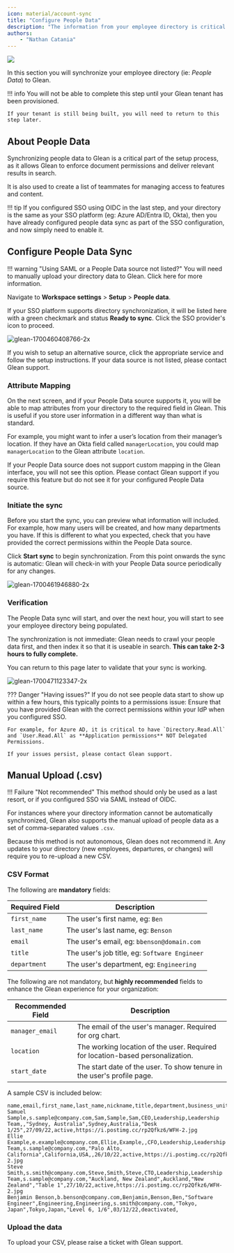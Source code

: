 ```yaml
---
icon: material/account-sync
title: "Configure People Data"
description: "The information from your employee directory is critical for Glean to operate."
authors:
    - "Nathan Catania"
---
```

![](assets/people-data.en.20231128232316280.webp)

In this section you will synchronize your employee directory (ie: _People Data_) to Glean.

!!! info
    You will not be able to complete this step until your Glean tenant has been provisioned.
    
    If your tenant is still being built, you will need to return to this step later.

## About People Data
Synchronizing people data to Glean is a critical part of the setup process, as it allows Glean to enforce document permissions and deliver relevant results in search.

It is also used to create a list of teammates for managing access to features and content.

!!! tip
    If you configured SSO using OIDC in the last step, and your directory is the same as your SSO platform (eg: Azure AD/Entra ID, Okta), then you have already configured people data sync as part of the SSO configuration, and now simply need to enable it.

## Configure People Data Sync

!!! warning "Using SAML or a People Data source not listed?"
    You will need to manually upload your directory data to Glean. Click here for more information.

Navigate to **Workspace settings** > **Setup** > **People data**.

If your SSO platform supports directory synchronization, it will be listed here with a green checkmark and status **Ready to sync**. Click the SSO provider's icon to proceed.

![glean-1700460408766-2x](assets/people-data.en.20231128150723629.en.webp)

If you wish to setup an alternative source, click the appropriate service and follow the setup instructions. If your data source is not listed, please contact Glean support.



### Attribute Mapping

On the next screen, and if your People Data source supports it, you will be able to map attributes from your directory to the required field in Glean. This is useful if you store user information in a different way than what is standard.

For example, you might want to infer a user’s location from their manager’s location. If they have an Okta field called `managerLocation`, you could map `managerLocation` to the Glean attribute `location`.

If your People Data source does not support custom mapping in the Glean interface, you will not see this option. Please contact Glean support if you require this feature but do not see it for your configured People Data source.

<picture>

### Initiate the sync

Before you start the sync, you can preview what information will included. For example, how many users will be created, and how many departments you have. If this is different to what you expected, check that you have provided the correct permissions within the People Data source.

Click **Start sync** to begin synchronization. From this point onwards the sync is automatic: Glean will check-in with your People Data source periodically for any changes.

![glean-1700461946880-2x](assets/people-data.en.20231128150723701.en.webp)



### Verification

The People Data sync will start, and over the next hour, you will start to see your employee directory being populated.

The synchronization is not immediate: Glean needs to crawl your people data first, and then index it so that it is useable in search. **This can take 2-3 hours to fully complete.**

You can return to this page later to validate that your sync is working.

![glean-1700471123347-2x](assets/people-data.en.20231128150723750.en.webp)

??? Danger "Having issues?"
    If you do not see people data start to show up within a few hours, this typically points to a permissions issue: Ensure that you have provided Glean with the correct permissions within your IdP when you configured SSO.
    
    For example, for Azure AD, it is critical to have `Directory.Read.All` and `User.Read.All` as **Application permissions** NOT Delegated Permissions.
    
    If your issues persist, please contact Glean support.

## Manual Upload (.csv)

!!! Failure "Not recommended"
    This method should only be used as a last resort, or if you configured SSO via SAML instead of OIDC.

For instances where your directory information cannot be automatically synchronized, Glean also supports the manual upload of people data as a set of comma-separated values `.csv`.

Because this method is not autonomous, Glean does not recommend it. Any updates to your directory (new employees, departures, or changes) will require you to re-upload a new CSV.

### CSV Format

The following are **mandatory** fields:

| Required Field | Description                                   |
| -------------- | --------------------------------------------- |
| `first_name`   | The user's first name, eg: `Ben`              |
| `last_name`    | The user's last name, eg: `Benson`            |
| `email`        | The user's email, eg: `bbenson@domain.com`    |
| `title`        | The user's job title, eg: `Software Engineer` |
| `department`   | The user's department, eg: `Engineering`      |

The following are not mandatory, but **highly recommended** fields to enhance the Glean experience for your organization:

| Recommended Field | Description                                                  |
| ----------------- | ------------------------------------------------------------ |
| `manager_email`   | The email of the user's manager. Required for org chart.     |
| `location`        | The working location of the user. Required for location-based personalization. |
| `start_date`      | The start date of the user. To show tenure in the user's profile page. |

A sample CSV is included below:

```csv
name,email,first_name,last_name,nickname,title,department,business_unit,manager_email,location,city,country,desk_location,start_date,status,photo_url
Samuel Sample,s.sample@company.com,Sam,Sample,Sam,CEO,Leadership,Leadership Team,,"Sydney, Australia",Sydney,Australia,"Desk 1/25",27/09/22,active,https://i.postimg.cc/rp2Qfkz6/WFH-2.jpg
Ellie Example,e.example@company.com,Ellie,Example,,CFO,Leadership,Leadership Team,s.sample@company.com,"Palo Alto, California",California,USA,,26/10/22,active,https://i.postimg.cc/rp2Qfkz6/WFH-2.jpg
Steve Smith,s.smith@company.com,Steve,Smith,Steve,CTO,Leadership,Leadership Team,s.sample@company.com,"Auckland, New Zealand",Auckland,"New Zealand","Table 1",27/10/22,active,https://i.postimg.cc/rp2Qfkz6/WFH-2.jpg
Benjamin Benson,b.benson@company.com,Benjamin,Benson,Ben,"Software Engineer",Engineering,Engineering,s.smith@company.com,"Tokyo, Japan",Tokyo,Japan,"Level 6, 1/6",03/12/22,deactivated,
```

### Upload the data

To upload your CSV, please raise a ticket with Glean support.



